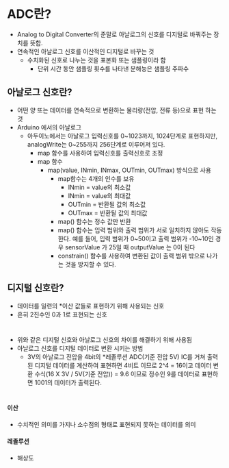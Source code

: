 # ADC란?
+ Analog to Digital Converter의 준말로 아날로그의 신호를 디지털로 바꿔주는 장치를 뜻함.
+ 연속적인 아날로그 신호를 이산적인 디지털로 바꾸는 것
  + 수치화된 신호로 나누는 것을 표본화 또는 샘플링이라 함
    + 단위 시간 동안 샘플링 횟수를 나타낸 분해능은 샘플링 주파수



## 아날로그 신호란?
+ 어떤 양 또는 데이터를 연속적으로 변환하는 물리량(전압, 전류 등)으로 표현 하는 것
+ Arduino 에서의 아날로그
  + 아두이노에서는 아날로그 입력신호를 0~1023까지, 1024단계로 표현하지만, analogWrite는 0~255까지 256단계로 이루어져 있다.
    + map 함수를 사용하여 입력신호를 출력신호로 조정
    + map 함수
      + map(value, INmin, INmax, OUTmin, OUTmax) 방식으로 사용
        + map함수는 4개의 인수를 보유
          + INmin = value의 최소값
          + INmin = value의 최대값
          + OUTmin = 반환될 값의 최소값
          + OUTmax = 반환될 값의 최대값
        + map() 함수는 정수 값만 반환
        + map() 함수는 입력 범위와 출력 범위가 서로 일치하지 않아도 작동한다. 예를 들어, 입력 범위가 0~50이고 출력 범위가 -10~10인 경우 sensorValue 가 25일 때 outputValue 는 0이 된다
        + constrain() 함수를 사용하여 변환된 값이 출력 범위 밖으로 나가는 것을 방지할 수 있다.
       
## 디지털 신호란?
+ 데이터를 일련의 *이산 값들로 표현하기 위해 사용되는 신호
+ 흔히 2진수인 0과 1로 표현되는 신호

#
+ 위와 같은 디지털 신호와 아날로그 신호의 차이를 해결하기 위해 사용됨
+ 아날로그 신호를 디지털 데이터로 변환 시키는 방법
  + 3V의 아날로그 전압을 4bit의 *레졸루션 ADC(기준 전압 5V) IC를 거쳐 출력된 디지털 데이터를 계산하여 표현하면 4비트 이므로 2^4 = 16이고 데이터 변환 수식(16 X 3V / 5V(기준 전압)) = 9.6 이므로 정수인 9를 데이터로 표현하면 1001의 데이터가 출력된다.

#
#### 이산
+ 수치적인 의미를 가지나 소수점의 형태로 표현되지 못하는 데이터를 의미
#### 레졸루션
+ 해상도
